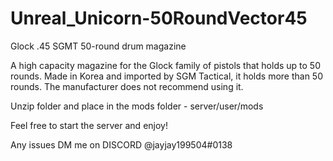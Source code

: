 # Unreal_Unicorn-50RoundVector45

Glock .45 SGMT 50-round drum magazine

A high capacity magazine for the Glock family of pistols that holds up to 50 rounds. Made in Korea and imported by SGM Tactical, it holds more than 50 rounds. The manufacturer does not recommend using it.

Unzip folder and place in the mods folder - server/user/mods

Feel free to start the server and enjoy!

Any issues DM me on DISCORD @jayjay199504#0138
